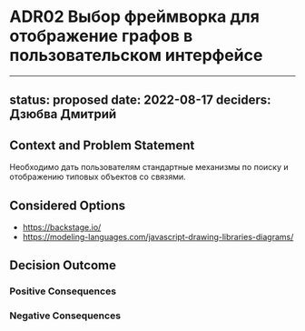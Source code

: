 # ADR02 Выбор фреймворка для отображение графов в пользовательском интерфейсе

---
status: proposed 
date: 2022-08-17
deciders: Дзюбва Дмитрий
---

## Context and Problem Statement

Необходимо дать пользователям стандартные механизмы по поиску и отображению типовых объектов со связями.

## Considered Options

* https://backstage.io/
* https://modeling-languages.com/javascript-drawing-libraries-diagrams/

## Decision Outcome


### Positive Consequences


### Negative Consequences


